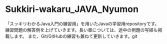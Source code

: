# Sukkiri-wakaru_JAVA_Nyumon
「スッキリわかるJava入門の練習用」を用いたJavaの学習用repositoryです。
練習問題の解答例を上げていきます。長い章については、途中の例題の写経も掲載します。
また、Git/GitHubの練習も兼ねて更新していきます。git